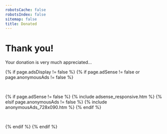 ```yaml
---
robotsCache: false
robotsIndex: false
sitemap: false
title: Donated
---
```


<h1>
  Thank you!
</h1>
<p>
  Your donation is very much appreciated&hellip;
</p>
{% if page.adsDisplay != false %}
{% if page.adSense != false or page.anonymousAds != false %}
<p>
  &nbsp;
</p>
{% if page.adSense != false %}
{% include adsense_responsive.htm %}
{% elsif page.anonymousAds != false %}
{% include anonymousAds_728x090.htm %}
{% endif %}
<p>
  &nbsp;
</p>
{% endif %}
{% endif %}
